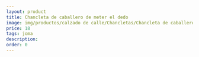 ```yaml
---
layout: product
title: Chancleta de caballero de meter el dedo 
image: img/productos/calzado de calle/Chancletas/Chancleta de caballero de meter el dedo =18=joma.webp
price: 18
tags: joma
description: 
order: 0
---
```

